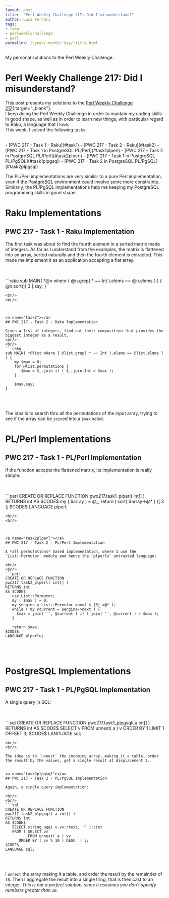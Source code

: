 ```yaml
---
layout: post
title:  "Perl Weekly Challenge 217: Did I misunderstand?"
author: Luca Ferrari
tags:
- raku
- perlweeklychallenge
- perl
permalink: /:year/:month/:day/:title.html
---
```

My personal solutions to the Perl Weekly Challenge.

# Perl Weekly Challenge 217: Did I misunderstand?

This post presents my solutions to the [Perl Weekly Challenge 217](https://perlweeklychallenge.org/blog/perl-weekly-challenge-217/){:target="_blank"}.
<br/>
I keep doing the Perl Weekly Challenge in order to mantain my coding skills in good shape, as well as in order to learn new things, with particular regard to Raku, a language that I love.
<br/>
This week, I solved the following tasks:

<br/>
- [PWC 217 - Task 1 - Raku](#task1)
- [PWC 217 - Task 2 - Raku](#task2)
- [PWC 217 - Task 1 in PostgreSQL PL/Perl](#task1plperl)
- [PWC 217 - Task 2 in PostgreSQL PL/Perl](#task2plperl)
- [PWC 217 - Task 1 in PostgreSQL PL/PgSQL](#task1plpgsql)
- [PWC 217 - Task 2 in PostgreSQL PL/PgSQL](#task2plpgsql)

The PL/Perl implementations are very similar to a pure Perl implementation, even if the PostgreSQL environment could involve some more constraints. Similarly, the PL/PgSQL implementations help me keeping my PostgreSQL programming skills in good shape.

# Raku Implementations

<a name="task1"></a>
## PWC 217 - Task 1 - Raku Implementation

The first task was about to find the fourth element in a sorted matrix made of integers.
As far as I understand from the examples, the matrix is flattened into an array, sorted naturally and then the fourth element is extracted. This made me implement it as an application accepting a flat array.

<br/>
<br/>
```raku
sub MAIN( *@n where { @n.grep( * ~~ Int ).elems == @n.elems } ) {
    @n.sort()[ 3 ].say;
}

```
<br/>
<br/>



<a name="task2"></a>
## PWC 217 - Task 2 - Raku Implementation

Given a list of integers, find out their composition that provides the biggest integer as a result.
<br/>
<br/>
```raku
sub MAIN( *@list where { @list.grep( * ~~ Int ).elems == @list.elems } ) {
    my $max = 0;
    for @list.permutations {
	   $max = $_.join if ( $_.join.Int > $max );
    }

    $max.say;
}

```
<br/>
<br/>

The idea is to search thru all the permutations of the input array, trying to see if the array can be `join`ed into a `$max` value.

# PL/Perl Implementations


<a name="task1plperl"></a>
## PWC 217 - Task 1 - PL/Perl Implementation

If the function accepts the flattened matrix, its implementation is really simple:

<br/>
<br/>
```perl
CREATE OR REPLACE FUNCTION
pwc217.task1_plperl( int[] )
RETURNS int
AS $CODE$
   my ( $array ) = @_;
   return ( sort( $array->@* ) )[ 3 ];
$CODE$
LANGUAGE plperl;

```
<br/>
<br/>



<a name="task2plperl"></a>
## PWC 217 - Task 2 - PL/Perl Implementation

A *all permutations* based implementation, where I use the `List::Permutor` module and hence the `plperlu` untrusted language:

<br/>
<br/>
```perl
CREATE OR REPLACE FUNCTION
pwc217.task2_plperl( int[] )
RETURNS int
AS $CODE$
   use List::Permutor;
   my ( $max ) = 0;
   my $engine = List::Permutor->new( $_[0]->@* );
   while ( my @current = $engine->next ) {
   	 $max = join( '', @current ) if ( join( '', @current ) > $max );
   }

   return $max;
$CODE$
LANGUAGE plperlu;

```
<br/>
<br/>


# PostgreSQL Implementations

<a name="task1plpgsql"></a>
## PWC 217 - Task 1 - PL/PgSQL Implementation

A single query in SQL:

<br/>
<br/>
```sql
CREATE OR REPLACE FUNCTION
pwc217.task1_plpgsql( a int[] )
RETURNS int
AS $CODE$
   SELECT v
   FROM unnest( a ) v
   ORDER BY 1
   LIMIT 1
   OFFSET 3;
$CODE$
LANGUAGE sql;

```
<br/>
<br/>

The idea is to `unnest` the incoming array, making it a table, order the result by the values, get a single result at displacement 3.


<a name="task2plpgsql"></a>
## PWC 217 - Task 2 - PL/PgSQL Implementation

Again, a single query implementation:

<br/>
<br/>
```sql
CREATE OR REPLACE FUNCTION
pwc217.task2_plpgsql( a int[] )
RETURNS int
AS $CODE$
   SELECT string_agg( v.vv::text, '' )::int
   FROM ( SELECT vv
          FROM unnest( a ) vv
	  ORDER BY ( vv % 10 ) DESC  ) v;
$CODE$
LANGUAGE sql;

```
<br/>
<br/>

I `unnest` the array making it a table, and order the result by the remainder of `10`. Then I aggregate the result into a single tring, that is then cast to an integer. *This is not a perfect solution, since it assumes you don't specify numbers greater than `10`*.
